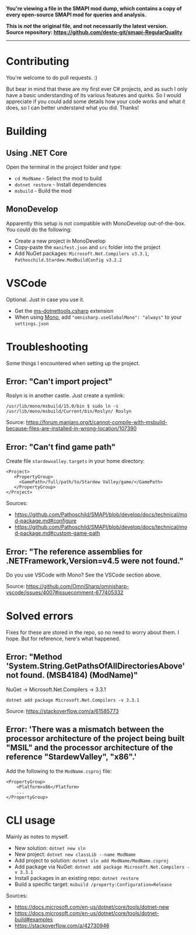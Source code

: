 **You're viewing a file in the SMAPI mod dump, which contains a copy of every open-source SMAPI mod
for queries and analysis.**

**This is _not_ the original file, and not necessarily the latest version.**  
**Source repository: https://github.com/desto-git/smapi-RegularQuality**

----

# Contributing

You're welcome to do pull requests. :)

But bear in mind that these are my first ever C# projects, and as such I only have a basic understanding of its various features and quirks.
So I would appreciate if you could add some details how your code works and what it does, so I can better understand what you did. Thanks!

# Building

## Using .NET Core

Open the terminal in the project folder and type:
- `cd ModName` - Select the mod to build
- `dotnet restore` - Install dependencies
- `msbuild` - Build the mod

## MonoDevelop

Apparently this setup is not compatible with MonoDevelop out-of-the-box. You could do the following:
- Create a new project in MonoDevelop
- Copy-paste the `manifest.json` and `src` folder into the project
- Add NuGet packages: `Microsoft.Net.Compilers v3.3.1`, `Pathoschild.Stardew.ModBuildConfig v3.2.2`

# VSCode

Optional. Just in case you use it.

- Get the [ms-dotnettools.csharp](https://marketplace.visualstudio.com/items?itemName=ms-dotnettools.csharp) extension
- When using [Mono](https://www.mono-project.com/), add `"omnisharp.useGlobalMono": "always"` to your `settings.json`

# Troubleshooting

Some things I encountered when setting up the project.

## Error: "Can't import project"

Roslyn is in another castle. Just create a symlink:
```
/usr/lib/mono/msbuild/15.0/bin $ sudo ln -s /usr/lib/mono/msbuild/Current/bin/Roslyn/ Roslyn
```

Source: https://forum.manjaro.org/t/cannot-compile-with-msbuild-because-files-are-installed-in-wrong-location/107390

## Error: "Can't find game path"

Create file `stardewvalley.targets` in your home directory:
```
<Project>
   <PropertyGroup>
     <GamePath>/full/path/to/Stardew Valley/game/</GamePath>
   </PropertyGroup>
</Project>
```

Sources:
- https://github.com/Pathoschild/SMAPI/blob/develop/docs/technical/mod-package.md#configure
- https://github.com/Pathoschild/SMAPI/blob/develop/docs/technical/mod-package.md#custom-game-path

## Error: "The reference assemblies for .NETFramework,Version=v4.5 were not found."

Do you use VSCode with Mono? See the VSCode section above.

Source: https://github.com/OmniSharp/omnisharp-vscode/issues/4007#issuecomment-677405332

# Solved errors

Fixes for these are stored in the repo, so no need to worry about them. I hope.
But for reference, here's what happened.

## Error: "Method 'System.String.GetPathsOfAllDirectoriesAbove' not found. (MSB4184) (ModName)"

NuGet -> Microsoft.Net.Compilers -> 3.3.1

```
dotnet add package Microsoft.Net.Compilers -v 3.3.1
```

Source: https://stackoverflow.com/a/61585773

## Error: 'There was a mismatch between the processor architecture of the project being built "MSIL" and the processor architecture of the reference "StardewValley", "x86".'

Add the following to the `ModName.csproj` file:

```
<PropertyGroup>
	<Platform>x86</Platform>
	...
</PropertyGroup>
```

# CLI usage

Mainly as notes to myself.

- New solution: `dotnet new sln`
- New project: `dotnet new classLib --name ModName`
- Add project to solution: `dotnet sln add ModName/ModName.csproj`
- Add package via NuGet: `dotnet add package Microsoft.Net.Compilers -v 3.3.1`
- Install packages in an existing repo: `dotnet restore`
- Build a specific target: `msbuild /property:Configuration=Release`

Sources:
- https://docs.microsoft.com/en-us/dotnet/core/tools/dotnet-new
- https://docs.microsoft.com/en-us/dotnet/core/tools/dotnet-build#examples
- https://stackoverflow.com/a/42730946